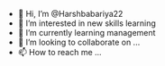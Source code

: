 - 👋 Hi, I’m @Harshbabariya22
- 👀 I’m interested in new skills learning
- 🌱 I’m currently learning management
- 💞️ I’m looking to collaborate on ...
- 📫 How to reach me ...

<!---
Harshbabariya22/Harshbabariya22 is a ✨ special ✨ repository because its `README.md` (this file) appears on your GitHub profile.
You can click the Preview link to take a look at your changes.
--->
